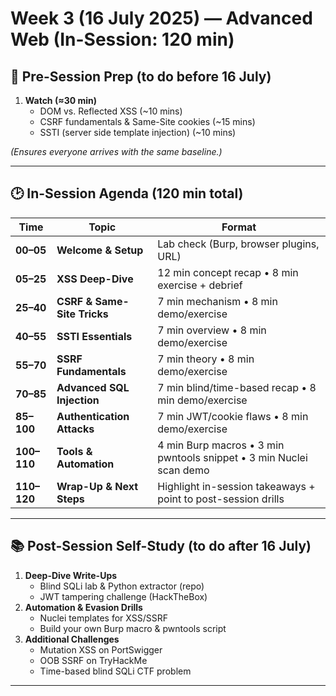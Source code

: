# Week 3 (16 July 2025) — Advanced Web (In-Session: 120 min)

## 🔹 Pre-Session Prep (to do before 16 July)
1. **Watch (≈30 min)**  
   - DOM vs. Reflected XSS (~10 mins) 
   - CSRF fundamentals & Same-Site cookies (~15 mins)
   - SSTI (server side template injection) (~10 mins)  

*(Ensures everyone arrives with the same baseline.)*

---

## 🕑 In-Session Agenda (120 min total)

| Time      | Topic                              | Format                                           |
|-----------|------------------------------------|--------------------------------------------------|
| **00–05** | **Welcome & Setup**                | Lab check (Burp, browser plugins, URL)           |
| **05–25** | **XSS Deep-Dive**                  | 12 min concept recap • 8 min exercise + debrief |
| **25–40** | **CSRF & Same-Site Tricks**        | 7 min mechanism • 8 min demo/exercise |
| **40–55** | **SSTI Essentials**                | 7 min overview • 8 min demo/exercise          |
| **55–70** | **SSRF Fundamentals**              | 7 min theory • 8 min demo/exercise  |
| **70–85** | **Advanced SQL Injection**         | 7 min blind/time-based recap • 8 min demo/exercise |
| **85–100**| **Authentication Attacks**         | 7 min JWT/cookie flaws • 8 min demo/exercise |
| **100–110**| **Tools & Automation**            | 4 min Burp macros • 3 min pwntools snippet • 3 min Nuclei scan demo |
| **110–120**| **Wrap-Up & Next Steps**          | Highlight in-session takeaways + point to post-session drills |

---

## 📚 Post-Session Self-Study (to do after 16 July)
1. **Deep-Dive Write-Ups**  
   - Blind SQLi lab & Python extractor (repo)  
   - JWT tampering challenge (HackTheBox)  
2. **Automation & Evasion Drills**  
   - Nuclei templates for XSS/SSRF  
   - Build your own Burp macro & pwntools script  
3. **Additional Challenges**  
   - Mutation XSS on PortSwigger  
   - OOB SSRF on TryHackMe  
   - Time-based blind SQLi CTF problem  

---
